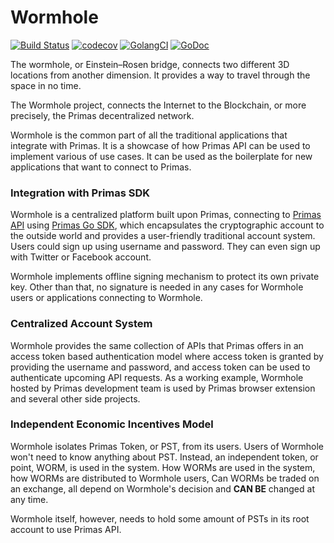 # Wormhole

[![Build Status](https://travis-ci.com/primasio/wormhole.svg?branch=master)](https://travis-ci.com/primasio/wormhole)
[![codecov](https://codecov.io/gh/primasio/wormhole/branch/master/graph/badge.svg)](https://codecov.io/gh/primasio/wormhole)
[![GolangCI](https://golangci.com/badges/github.com/primasio/wormhole.svg)](https://golangci.com)
[![GoDoc](https://img.shields.io/badge/godoc-reference-blue.svg)](https://godoc.org/github.com/primasio/wormhole)

The wormhole, or Einstein–Rosen bridge, connects two different 3D locations from another dimension. It provides a way
to travel through the space in no time.

The Wormhole project, connects the Internet to the Blockchain, or more precisely, the Primas decentralized network.

Wormhole is the common part of all the traditional applications that integrate with Primas. It is a showcase of how Primas
API can be used to implement various of use cases. It can be used as the boilerplate for new applications that want to
connect to Primas.

### Integration with Primas SDK

Wormhole is a centralized platform built upon Primas, connecting to [Primas API](https://github.com/primasio/primas-api-doc)
using [Primas Go SDK](https://github.com/primasio/primas-api-sdk-go), which encapsulates the cryptographic account to the
outside world and provides a user-friendly traditional account system. Users could sign up using username and password.
They can even sign up with Twitter or Facebook account.

Wormhole implements offline signing mechanism to protect its own private key. Other than that, no signature is needed in
any cases for Wormhole users or applications connecting to Wormhole.

### Centralized Account System

Wormhole provides the same collection of APIs that Primas offers in an access token based authentication model where
access token is granted by providing the username and password, and access token can be used to authenticate upcoming
API requests. As a working example, Wormhole hosted by Primas development team is used by Primas browser extension and
several other side projects.

### Independent Economic Incentives Model

Wormhole isolates Primas Token, or PST, from its users. Users of Wormhole won't need to know anything about PST.
Instead, an independent token, or point, WORM, is used in the system. How WORMs are used in the system, how WORMs are
distributed to Wormhole users, Can WORMs be traded on an exchange, all depend on Wormhole's decision and **CAN BE**
changed at any time.

Wormhole itself, however, needs to hold some amount of PSTs in its root account to use Primas API.
